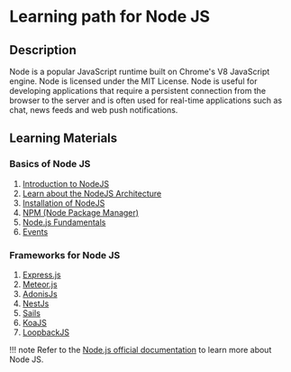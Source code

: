 # Learning path for Node JS

## Description

Node is a popular JavaScript runtime built on Chrome's V8 JavaScript engine. Node is licensed under the MIT License. Node is useful for developing applications that require a persistent connection from the browser to the server and is often used for real-time applications such as chat, news feeds and web push notifications.

## Learning Materials

### Basics of Node JS

1. [Introduction to NodeJS](https://nodejs.dev/learn)
2. [Learn about the NodeJS Architecture](https://www.simplilearn.com/understanding-node-js-architecture-article)
3. [Installation of NodeJS](https://nodejs.dev/learn/how-to-install-nodejs)
4. [NPM (Node Package Manager)](https://www.geeksforgeeks.org/node-js-npm-node-package-manager/)
5. [Node.js Fundamentals](https://webapplog.com/node-js-fundamentals-a-concise-overview-of-the-main-concepts/)
6. [Events](https://nodejs.dev/learn/the-nodejs-events-module)

### Frameworks for Node JS

1. [Express.js](https://medium.com/@nutanbhogendrasharma/create-hello-world-in-expressjs-de0c9a3c2594)
1. [Meteor.js](https://mkyong.com/meteor/meteor-hello-world-example/)
1. [AdonisJs](https://www.section.io/engineering-education/build-a-restful-api-with-adonisjs/)
1. [NestJs](https://docs.nestjs.com/techniques/getting-started)
1. [Sails](https://sailsjs.com/getting-started)
1. [KoaJS](https://koajs.com/getting-started)
1. [LoopbackJS](https://loopback.io/getting-started.html)

!!! note
    Refer to the [Node.js official documentation](https://nodejs.org/en/docs/) to learn more about Node JS.